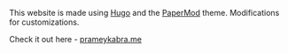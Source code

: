 This website is made using [Hugo](https://gohugo.io/) and the [PaperMod](https://github.com/adityatelange/hugo-PaperMod/) theme. Modifications for customizations. 

Check it out here - [prameykabra.me](https://prameykabra.me)
